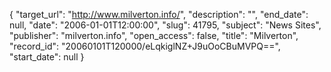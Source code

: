{
  "target_url": "http://www.milverton.info/", 
  "description": "", 
  "end_date": null, 
  "date": "2006-01-01T12:00:00", 
  "slug": 41795, 
  "subject": "News Sites", 
  "publisher": "milverton.info", 
  "open_access": false, 
  "title": "Milverton", 
  "record_id": "20060101T120000/eLqkiglNZ+J9uOoCBuMVPQ==", 
  "start_date": null
}

